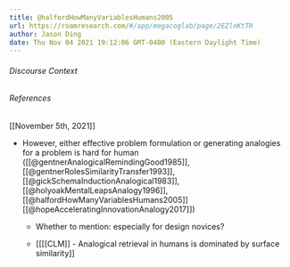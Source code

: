 ```yaml
---
title: @halfordHowManyVariablesHumans2005
url: https://roamresearch.com/#/app/megacoglab/page/2EZlnKtTH
author: Jason Ding
date: Thu Nov 04 2021 19:12:06 GMT-0400 (Eastern Daylight Time)
---
```




###### Discourse Context



###### References

[[November 5th, 2021]]

- However, either effective problem formulation or generating analogies for a problem is hard for human ([[@gentnerAnalogicalRemindingGood1985]], [[@gentnerRolesSimilarityTransfer1993]], [[@gickSchemaInductionAnalogical1983]], [[@holyoakMentalLeapsAnalogy1996]], [[@halfordHowManyVariablesHumans2005]][[@hopeAcceleratingInnovationAnalogy2017]])

    - Whether to mention: especially for design novices?

    - [[[[CLM]] - Analogical retrieval in humans is dominated by surface similarity]]
